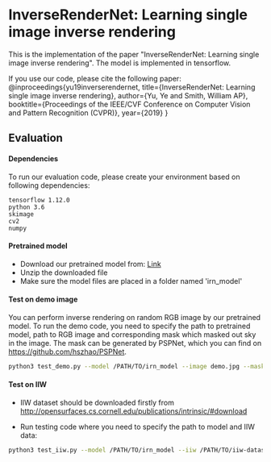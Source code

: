 # InverseRenderNet: Learning single image inverse rendering

This is the implementation of the paper "InverseRenderNet: Learning single image inverse rendering". The model is implemented in tensorflow.

If you use our code, please cite the following paper:
    @inproceedings{yu19inverserendernet,
        title={InverseRenderNet: Learning single image inverse rendering},
        author={Yu, Ye and Smith, William AP},
        booktitle={Proceedings of the IEEE/CVF Conference on Computer Vision and Pattern Recognition (CVPR)},
        year={2019}
    }


## Evaluation

#### Dependencies
To run our evaluation code, please create your environment based on following dependencies:

    tensorflow 1.12.0
    python 3.6
    skimage
    cv2
    numpy

#### Pretrained model
* Download our pretrained model from: [Link](https://drive.google.com/uc?export=download&id=1VKeByvprmWWXSig-7-fxfXs3KA-HG_-P)
* Unzip the downloaded file 
* Make sure the model files are placed in a folder named 'irn_model'


#### Test on demo image
You can perform inverse rendering on random RGB image by our pretrained model. To run the demo code, you need to specify the path to pretrained model, path to RGB image and corresponding mask which masked out sky in the image. The mask can be generated by PSPNet, which you can find on https://github.com/hszhao/PSPNet. 

```bash
python3 test_demo.py --model /PATH/TO/irn_model --image demo.jpg --mask demo_mask.jpg
```


#### Test on IIW
* IIW dataset should be downloaded firstly from http://opensurfaces.cs.cornell.edu/publications/intrinsic/#download 

* Run testing code where you need to specify the path to model and IIW data:
```bash
python3 test_iiw.py --model /PATH/TO/irn_model --iiw /PATH/TO/iiw-dataset
```


